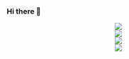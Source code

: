 ### Hi there 👋

<!--
**guojikun/guojikun** is a ✨ _special_ ✨ repository because its `README.md` (this file) appears on your GitHub profile.

Here are some ideas to get you started:

- 🔭 I’m currently working on ...
- 🌱 I’m currently learning ...
- 👯 I’m looking to collaborate on ...
- 🤔 I’m looking for help with ...
- 💬 Ask me about ...
- 📫 How to reach me: ...
- 😄 Pronouns: ...
- ⚡ Fun fact: ...
-->
<!--
[![Readme Card](https://github-readme-stats.vercel.app/api/pin/?username=guojikun&repo=github-readme-stats)](https://github.com/anuraghazra/github-readme-stats)
-->
<div align="center"><img src="https://metrics.lecoq.io/guojikun?template=terminal&repositories.forks=true&isocalendar=1&base=header%2C%20activity%2C%20community%2C%20repositories%2C%20metadata&base.indepth=false&base.hireable=false&base.skip=false&isocalendar=false&isocalendar.duration=full-year&config.timezone=Asia%2FShanghai&config.display=large" /></div>
<div align="center"> <img src="https://github-readme-activity-graph.vercel.app/graph?username=guojikun&theme=xcode" /> </div>

<div align="center"><img src="https://github-readme-stats.vercel.app/api/top-langs/?username=guojikun&layout=compact" /></div>
<div align="center"><img src="https://github-readme-stats.vercel.app/api?username=guojikun&show_icons=true" /></div>

